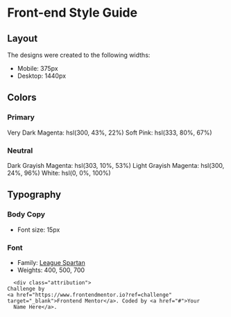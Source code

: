 # Front-end Style Guide

## Layout

The designs were created to the following widths:

- Mobile: 375px
- Desktop: 1440px

## Colors

### Primary

Very Dark Magenta: hsl(300, 43%, 22%)
Soft Pink: hsl(333, 80%, 67%)

### Neutral

Dark Grayish Magenta: hsl(303, 10%, 53%)
Light Grayish Magenta: hsl(300, 24%, 96%)
White: hsl(0, 0%, 100%)

## Typography

### Body Copy

- Font size: 15px

### Font

- Family: [League Spartan](https://fonts.google.com/specimen/League+Spartan)
- Weights: 400, 500, 700





 <style>
      .attribution {
        font-size: 11px;
        text-align: center;
      }
      .attribution a {
        color: hsl(228, 45%, 44%);
      }
    </style>




      <div class="attribution">
    Challenge by
    <a href="https://www.frontendmentor.io?ref=challenge" target="_blank">Frontend Mentor</a>. Coded by <a href="#">Your
      Name Here</a>.
  </div>